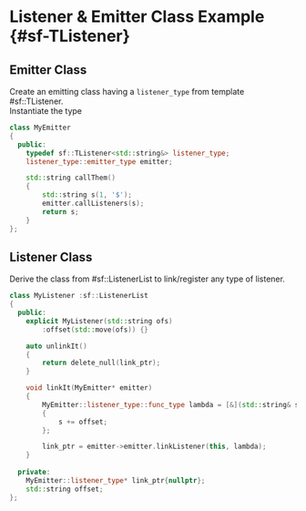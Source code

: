 # Listener & Emitter Class Example {#sf-TListener}

## Emitter Class

Create an emitting class having a `listener_type` from template #sf::TListener.<br>
Instantiate the type 

```c++
class MyEmitter
{
  public:
    typedef sf::TListener<std::string&> listener_type;
    listener_type::emitter_type emitter;

    std::string callThem()
    {
        std::string s(1, '$');
        emitter.callListeners(s);
        return s;
    }
};
```

## Listener Class

Derive the class from #sf::ListenerList to link/register any type of listener.

```c++
class MyListener :sf::ListenerList
{
  public:
    explicit MyListener(std::string ofs)
        :offset(std::move(ofs)) {}

    auto unlinkIt()
    {
        return delete_null(link_ptr);
    }

    void linkIt(MyEmitter* emitter)
    {
        MyEmitter::listener_type::func_type lambda = [&](std::string& s)
        {
            s += offset;
        };

        link_ptr = emitter->emitter.linkListener(this, lambda);
    }
  
  private:  
    MyEmitter::listener_type* link_ptr{nullptr};
    std::string offset;
};
```
